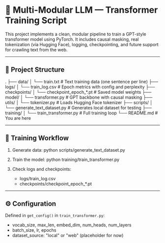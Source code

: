 # 🧠 Multi-Modular LLM — Transformer Training Script

This project implements a clean, modular pipeline to train a GPT-style transformer model using PyTorch. It includes causal masking, real tokenization (via Hugging Face), logging, checkpointing, and future support for crawling text from the web.

---

## 📁 Project Structure

.
├── data/
│   └── train.txt                  # Text training data (one sentence per line)
├── logs/
│   └── train_log.csv              # Epoch metrics with config and perplexity
├── checkpoints/
│   └── checkpoint_epoch_*.pt     # Saved model weights
├── model/
│   └── transformer.py            # GPT backbone with causal masking
├── utils/
│   └── tokenizer.py              # Loads Hugging Face tokenizer
├── scripts/
│   └── generate_text_dataset.py  # Generates local dataset for testing
├── training/
│   └── train_transformer.py      # Full training loop
└── README.md                     # You are here

---

## 🧪 Training Workflow

1. Generate data:
   python scripts/generate_text_dataset.py

2. Train the model:
   python training/train_transformer.py

3. Check logs and checkpoints:
   - logs/train_log.csv
   - checkpoints/checkpoint_epoch_*.pt

---

## ⚙️ Configuration

Defined in `get_config()` in `train_transformer.py`:

- vocab_size, max_len, embed_dim, num_heads, num_layers
- batch_size, lr, epochs
- dataset_source: \"local\" or \"web\" (placeholder for now)


